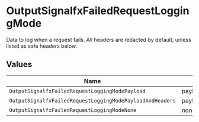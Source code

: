 # OutputSignalfxFailedRequestLoggingMode

Data to log when a request fails. All headers are redacted by default, unless listed as safe headers below.


## Values

| Name                                                      | Value                                                     |
| --------------------------------------------------------- | --------------------------------------------------------- |
| `OutputSignalfxFailedRequestLoggingModePayload`           | payload                                                   |
| `OutputSignalfxFailedRequestLoggingModePayloadAndHeaders` | payloadAndHeaders                                         |
| `OutputSignalfxFailedRequestLoggingModeNone`              | none                                                      |